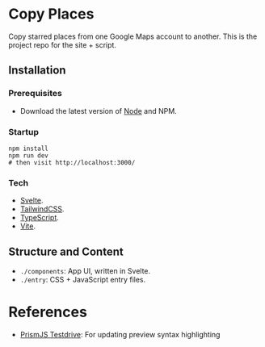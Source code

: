 # Copy Places

Copy starred places from one Google Maps account to another. This is the project repo for the site + script.

## Installation

### Prerequisites

- Download the latest version of [Node](https://nodejs.org/en/) and NPM.

### Startup

```
npm install
npm run dev
# then visit http://localhost:3000/
```

### Tech

- [Svelte](https://svelte.dev).
- [TailwindCSS](https://tailwindcss.com).
- [TypeScript](https://www.typescriptlang.org).
- [Vite](https://vitejs.dev).

## Structure and Content

- `./components`: App UI, written in Svelte.
- `./entry`: CSS + JavaScript entry files.

# References

- [PrismJS Testdrive](https://prismjs.com/test.html#language=javascript): For updating preview syntax highlighting
